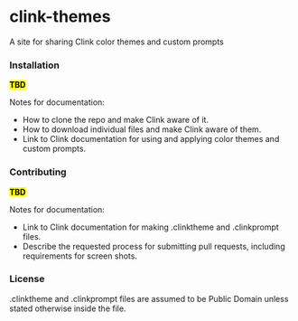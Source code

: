 # clink-themes
A site for sharing Clink color themes and custom prompts

### Installation
<mark>**TBD**</mark>

Notes for documentation:
- How to clone the repo and make Clink aware of it.
- How to download individual files and make Clink aware of them.
- Link to Clink documentation for using and applying color themes and custom prompts.

### Contributing
<mark>**TBD**</mark>

Notes for documentation:
- Link to Clink documentation for making .clinktheme and .clinkprompt files.
- Describe the requested process for submitting pull requests, including requirements for screen shots.

### License
.clinktheme and .clinkprompt files are assumed to be Public Domain unless stated otherwise inside the file.
